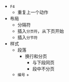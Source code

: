 + `F4`
  + 重复上一个动作
+ 布局
  + 分隔符
  + 插入`分页符`，从下页开始
  + 插入`分节符`
+ 样式
  + 段落
    + 换行和分页
      + 与下段同页
      + 段中不分页
  + `编号`
    + 

